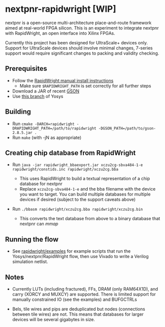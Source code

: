 # nextpnr-rapidwright [WIP]

nextpnr is a open-source multi-architecture place-and-route framework
aimed at real-world FPGA silicon. This is an experiment to integrate
nextpnr with RapidWright, an open interface into Xilinx FPGAs.

Currently this project has been designed for UltraScale+ devices only.
Support for UltraScale devices should involve minimal changes, 7-series
support would require significant changes to packing and validity
checking.

## Prerequisites

 - Follow the [RapidWright manual install instructions](https://www.rapidwright.io/docs/Manual_Install.html)
 	- Make sure `$RAPIDWRIGHT_PATH` is set correctly for all further steps
 - Download a JAR of recent [GSON](https://repo1.maven.org/maven2/com/google/code/gson/gson/2.8.5/)
 - Use [this branch](https://github.com/daveshah1/yosys/tree/nextpnr_rw_usp) of Yosys

## Building

 - Run `cmake -DARCH=rapidwright -DRAPIDWRIGHT_PATH=/path/to/rapidwright -DGSON_PATH=/path/to/gson-2.8.5.jar .`
 - Run `make` (with -jN as appropriate)

## Creating chip database from RapidWright

 - Run `java -jar rapidwright_bbaexport.jar xczu2cg-sbva484-1-e rapidwright/constids.inc rapidwright/xczu2cg.bba`
   - This uses RapidWright to build a textual representation of a chip database for nextpnr
   - Replace `xczu2cg-sbva484-1-e` and the bba filename with the device you want to target. You can build multiple
     databases for multiple devices if desired (subject to the support caveats above)

 - Run `./bbasm rapidwright/xczu2cg.bba rapidwright/xczu2cg.bin`
   - This converts the text database from above to a binary database that nextpnr can _mmap_

## Running the flow

  - See [rapidwright/examples](rapidwright/examples) for example scripts that run the Yosys/nextpnr/RapidWright flow,
    then use Vivado to write a Verilog simulation netlist.

## Notes

  - Currently LUTs (including fractured), FFs, DRAM (only RAM64X1D), and carry (XORCY and MUXCY) are supported.
    There is limited support for manually constrained IO (see the examples) and BUFGCTRLs

  - Bels, tile wires and pips are deduplicated but nodes (connections between tile wires) are not. This means
    that databases for larger devices will be several gigabytes in size.
